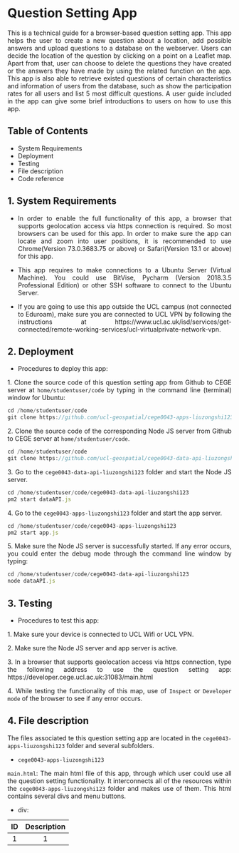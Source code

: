 # Question Setting App

<p align="justify">This is a technical guide for a browser-based question setting app. This app helps the user to create a new question about a location, add possible answers and upload questions to a database on the webserver. Users can decide the location of the question by clicking on a point on a Leaflet map. Apart from that, user can choose to delete the questions they have created or the answers they have made by using the related function on the app. This app is also able to retrieve existed questions of certain characteristics and information of users from the database, such as show the participation rates for all users and list 5 most difficult questions. A user guide included in the app can give some brief introductions to users on how to use this app.</p>

## Table of Contents
* System Requirements
* Deployment
* Testing
* File description
* Code reference

## 1. System Requirements
* <p align="justify">In order to enable the full functionality of this app, a browser that supports geolocation access via https connection is required. So most browsers can be used for this app. In order to make sure the app can locate and zoom into user positions, it is recommended to use Chrome(Version 73.0.3683.75 or above) or Safari(Version 13.1 or above) for this app.</p>

* <p align="justify">This app requires to make connections to a Ubuntu Server (Virtual Machine). You could use BitVise, Pycharm (Version 2018.3.5 Professional Edition) or other SSH software to connect to the Ubuntu Server.</p>

* <p align="justify">If you are going to use this app outside the UCL campus (not connected to Eduroam), make sure you are connected to UCL VPN by following the instructions at https://www.ucl.ac.uk/isd/services/get-connected/remote-working-services/ucl-virtualprivate-network-vpn.</p>

## 2. Deployment
* <p align="justify">Procedures to deploy this app:</p>

<p align="justify">1. Clone the source code of this question setting app from Github to CEGE server at <code>home/studentuser/code</code> by typing in the command line (terminal) window for Ubuntu:</p>

```javascript
cd /home/studentuser/code
git clone https://github.com/ucl-geospatial/cege0043-apps-liuzongshi123
```

<p align="justify">2. Clone the source code of the corresponding Node JS server from Github to CEGE server at <code>home/studentuser/code</code>.</p>

```javascript
cd /home/studentuser/code
git clone https://github.com/ucl-geospatial/cege0043-data-api-liuzongshi123
```

<p align="justify">3. Go to the <code>cege0043-data-api-liuzongshi123</code> folder and start the Node JS server.</p>

```javascript
cd /home/studentuser/code/cege0043-data-api-liuzongshi123
pm2 start dataAPI.js
```

<p align="justify">4. Go to the <code>cege0043-apps-liuzongshi123</code> folder and start the app server.</p>

```javascript
cd /home/studentuser/code/cege0043-apps-liuzongshi123
pm2 start app.js
```

<p align="justify">5. Make sure the Node JS server is successfully started. If any error occurs, you could enter the debug mode through the command line window by typing:</p>

```javascript
cd /home/studentuser/code/cege0043-data-api-liuzongshi123
node dataAPI.js
```

## 3. Testing
* <p align="justify">Procedures to test this app:</p>

<p align="justify">1. Make sure your device is connected to UCL Wifi or UCL VPN.</p>

<p align="justify">2. Make sure the Node JS server and app server is active.</p>

<p align="justify">3. In a browser that supports geolocation access via https connection, type the following address to use the question setting app: https://developer.cege.ucl.ac.uk:31083/main.html</p>

<p align="justify">4. While testing the functionality of this map, use of <code>Inspect</code> or <code>Developer mode</code> of the browser to see if any error occurs.</p>


## 4. File description

<p align="justify">The files associated te this question setting app are located in the <code>cege0043-apps-liuzongshi123</code> folder and several subfolders.</p>

* `cege0043-apps-liuzongshi123`

<p align="justify"><code>main.html</code>: The main html file of this app, through which user could use all the question setting functionality. It interconnects all of the resources within the <code>cege0043-apps-liuzongshi123</code> folder and makes use of them. This html contains several divs and menu buttons.</p>

* div:
<div align="justify">
<table style="margin:auto"><thead><tr><th>ID</th><th>Description</th></tr></thead><tbody align="center"><tr><td>1</td><td>1</td></tr></tbody></table>
</div>







